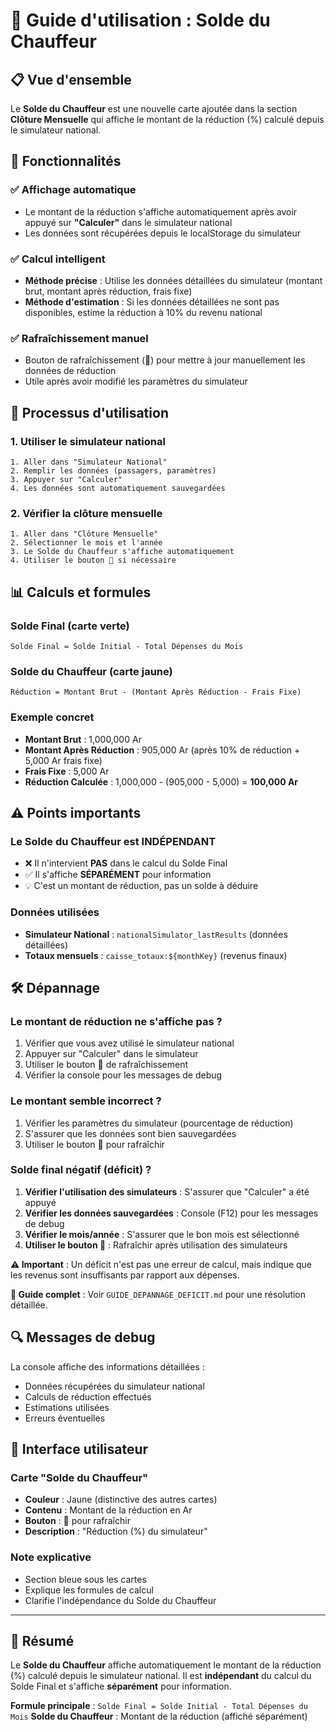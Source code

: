 # 🚗 Guide d'utilisation : Solde du Chauffeur

## 📋 Vue d'ensemble

Le **Solde du Chauffeur** est une nouvelle carte ajoutée dans la section **Clôture Mensuelle** qui affiche le montant de la réduction (%) calculé depuis le simulateur national.

## 🎯 Fonctionnalités

### ✅ **Affichage automatique**
- Le montant de la réduction s'affiche automatiquement après avoir appuyé sur **"Calculer"** dans le simulateur national
- Les données sont récupérées depuis le localStorage du simulateur

### ✅ **Calcul intelligent**
- **Méthode précise** : Utilise les données détaillées du simulateur (montant brut, montant après réduction, frais fixe)
- **Méthode d'estimation** : Si les données détaillées ne sont pas disponibles, estime la réduction à 10% du revenu national

### ✅ **Rafraîchissement manuel**
- Bouton de rafraîchissement (🔄) pour mettre à jour manuellement les données de réduction
- Utile après avoir modifié les paramètres du simulateur

## 🔄 Processus d'utilisation

### 1. **Utiliser le simulateur national**
```
1. Aller dans "Simulateur National"
2. Remplir les données (passagers, paramètres)
3. Appuyer sur "Calculer"
4. Les données sont automatiquement sauvegardées
```

### 2. **Vérifier la clôture mensuelle**
```
1. Aller dans "Clôture Mensuelle"
2. Sélectionner le mois et l'année
3. Le Solde du Chauffeur s'affiche automatiquement
4. Utiliser le bouton 🔄 si nécessaire
```

## 📊 Calculs et formules

### **Solde Final** (carte verte)
```
Solde Final = Solde Initial - Total Dépenses du Mois
```

### **Solde du Chauffeur** (carte jaune)
```
Réduction = Montant Brut - (Montant Après Réduction - Frais Fixe)
```

### **Exemple concret**
- **Montant Brut** : 1,000,000 Ar
- **Montant Après Réduction** : 905,000 Ar (après 10% de réduction + 5,000 Ar frais fixe)
- **Frais Fixe** : 5,000 Ar
- **Réduction Calculée** : 1,000,000 - (905,000 - 5,000) = **100,000 Ar**

## ⚠️ Points importants

### **Le Solde du Chauffeur est INDÉPENDANT**
- ❌ Il n'intervient **PAS** dans le calcul du Solde Final
- ✅ Il s'affiche **SÉPARÉMENT** pour information
- 💡 C'est un montant de réduction, pas un solde à déduire

### **Données utilisées**
- **Simulateur National** : `nationalSimulator_lastResults` (données détaillées)
- **Totaux mensuels** : `caisse_totaux:${monthKey}` (revenus finaux)

## 🛠️ Dépannage

### **Le montant de réduction ne s'affiche pas ?**
1. Vérifier que vous avez utilisé le simulateur national
2. Appuyer sur "Calculer" dans le simulateur
3. Utiliser le bouton 🔄 de rafraîchissement
4. Vérifier la console pour les messages de debug

### **Le montant semble incorrect ?**
1. Vérifier les paramètres du simulateur (pourcentage de réduction)
2. S'assurer que les données sont bien sauvegardées
3. Utiliser le bouton 🔄 pour rafraîchir

### **Solde final négatif (déficit) ?**
1. **Vérifier l'utilisation des simulateurs** : S'assurer que "Calculer" a été appuyé
2. **Vérifier les données sauvegardées** : Console (F12) pour les messages de debug
3. **Vérifier le mois/année** : S'assurer que le bon mois est sélectionné
4. **Utiliser le bouton 🔄** : Rafraîchir après utilisation des simulateurs

**⚠️ Important** : Un déficit n'est pas une erreur de calcul, mais indique que les revenus sont insuffisants par rapport aux dépenses.

**📖 Guide complet** : Voir `GUIDE_DEPANNAGE_DEFICIT.md` pour une résolution détaillée.

## 🔍 Messages de debug

La console affiche des informations détaillées :
- Données récupérées du simulateur national
- Calculs de réduction effectués
- Estimations utilisées
- Erreurs éventuelles

## 📱 Interface utilisateur

### **Carte "Solde du Chauffeur"**
- **Couleur** : Jaune (distinctive des autres cartes)
- **Contenu** : Montant de la réduction en Ar
- **Bouton** : 🔄 pour rafraîchir
- **Description** : "Réduction (%) du simulateur"

### **Note explicative**
- Section bleue sous les cartes
- Explique les formules de calcul
- Clarifie l'indépendance du Solde du Chauffeur

---

## 🎉 Résumé

Le **Solde du Chauffeur** affiche automatiquement le montant de la réduction (%) calculé depuis le simulateur national. Il est **indépendant** du calcul du Solde Final et s'affiche **séparément** pour information.

**Formule principale** : `Solde Final = Solde Initial - Total Dépenses du Mois`
**Solde du Chauffeur** : Montant de la réduction (affiché séparément)
